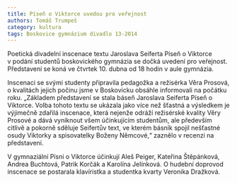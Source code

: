 ```yaml
---
title: Píseň o Viktorce uvedou pro veřejnost
authors: Tomáš Trumpeš
category: kultura
tags: Boskovice gymnázium divadlo 13-2014
---
```


Poetická divadelní inscenace textu Jaroslava Seiferta Píseň o Viktorce v podání studentů boskovického gymnázia se dočká uvedení pro veřejnost. Představení se koná ve čtvrtek 10. dubna od 18 hodin v aule gymnázia.

Inscenaci se svými studenty připravila pedagožka a režisérka Věra Prosová, o kvalitách jejich počinu jsme v Boskovicku obsáhle informovali na počátku roku. „Základem představení se stala báseň Jaroslava Seiferta Píseň o Viktorce. Volba tohoto textu se ukázala jako více než šťastná a výsledkem je výjimečně zdařilá inscenace, která nejenže odráží režisérské kvality Věry Prosové a dává vyniknout všem účinkujícím studentům, ale především citlivě a pokorně sděluje Seifertův text, ve kterém básník spojil nešťastné osudy Viktorky a spisovatelky Boženy Němcové,“ zaznělo v recenzi na představení.

V gymnaziální Písni o Viktorce účinkují Aleš Peiger, Kateřina Štěpánková, Andrea Buchtová, Patrik Korčák a Karolína Jelínková. O hudební doprovod inscenace se postarala klavíristka a studentka kvarty Veronika Dražková.